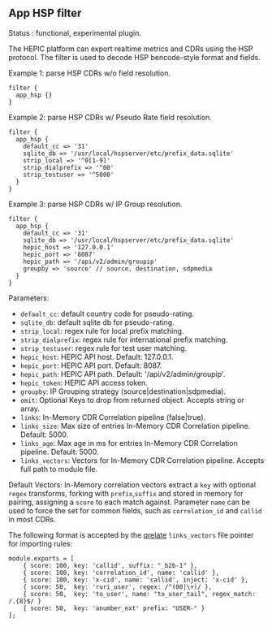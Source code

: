 App HSP filter
---

Status : functional, experimental plugin.

The HEPIC platform can export realtime metrics and CDRs using the HSP protocol. 
The filter is used to decode HSP bencode-style format and fields.

Example 1: parse HSP CDRs w/o field resolution.
````
filter {
  app_hsp {}
}
`````

Example 2: parse HSP CDRs w/ Pseudo Rate field resolution.
````
filter {
  app_hsp {
    default_cc => '31' 
    sqlite_db => '/usr/local/hspserver/etc/prefix_data.sqlite'
    strip_local => '^0[1-9]'
    strip_dialprefix => '^00'
    strip_testuser => '^5000'
  }
}

`````

Example 3: parse HSP CDRs w/ IP Group resolution.
````
filter {
  app_hsp {
    default_cc => '31' 
    sqlite_db => '/usr/local/hspserver/etc/prefix_data.sqlite'
    hepic_host => '127.0.0.1'
    hepic_port => '8087'
    hepic_path => '/api/v2/admin/groupip'
    groupby => 'source' // source, destination, sdpmedia
  }
}

`````

Parameters:

* ``default_cc``: default country code for pseudo-rating.
* ``sqlite_db``: default sqlite db for pseudo-rating.
* ``strip_local``: regex rule for local prefix matching.
* ``strip_dialprefix``: regex rule for international prefix matching.
* ``strip_testuser``: regex rule for test user matching.
* ``hepic_host``: HEPIC API host. Default: 127.0.0.1.
* ``hepic_port``: HEPIC API port. Default: 8087.
* ``hepic_path``: HEPIC API path. Default: '/api/v2/admin/groupip'.
* ``hepic_token``: HEPIC API access token.
* ``groupby``: IP Grouping strategy (source|destination|sdpmedia).
* ``omit``: Optional Keys to drop from returned object. Accepts string or array.
* ``links``: In-Memory CDR Correlation pipeline (false|true).
* ``links_size``: Max size of entries In-Memory CDR Correlation pipeline. Default: 5000.
* ``links_age``: Max age in ms for entries In-Memory CDR Correlation pipeline. Default: 5000.
* ``links_vectors``: Vectors for In-Memory CDR Correlation pipeline. Accepts full path to module file.

Default Vectors:
In-Memory correlation vectors extract a `key` with optional `regex` transforms, forking with `prefix`,`suffix` and stored in memory for pairing, assigning a `score` to each match against. Parameter `name` can be used to force the set for common fields, such as `correlation_id` and `callid` in most CDRs.

The following format is accepted by the [qrelate](https://github.com/QXIP/qrelate) `links_vectors` file pointer for importing rules:
```
module.exports = [
    { score: 100, key: 'callid', suffix: "_b2b-1" },
    { score: 100, key: 'correlation_id', name: 'callid' },
    { score: 100, key: 'x-cid', name: 'callid', inject: 'x-cid' },
    { score: 50,  key: 'ruri_user', regex: /^(00|\+)/ },
    { score: 50,  key: 'to_user', name: "to_user_tail", regex_match: /.{8}$/ }
    { score: 50,  key: 'anumber_ext' prefix: "USER-" }
];

```
